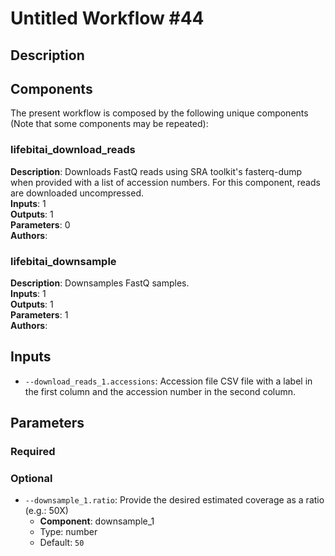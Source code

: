 # Untitled Workflow #44

## Description



## Components

The present workflow is composed by the following unique components (Note that some components may be repeated):

### lifebitai_download_reads

**Description**: Downloads FastQ reads using SRA toolkit's fasterq-dump when provided with a list of accession numbers. For this component, reads are downloaded uncompressed.\
**Inputs**: 1\
**Outputs**: 1\
**Parameters**: 0\
**Authors**: 

### lifebitai_downsample

**Description**: Downsamples FastQ samples.\
**Inputs**: 1\
**Outputs**: 1\
**Parameters**: 1\
**Authors**: 

## Inputs

- `--download_reads_1.accessions`: Accession file CSV file with a label in the first column and the accession number in the second column.
## Parameters

### Required



### Optional

- `--downsample_1.ratio`: Provide the desired estimated coverage as a ratio (e.g.: 50X)
    - **Component**: downsample_1 
    - Type: number
    - Default: `50` 

